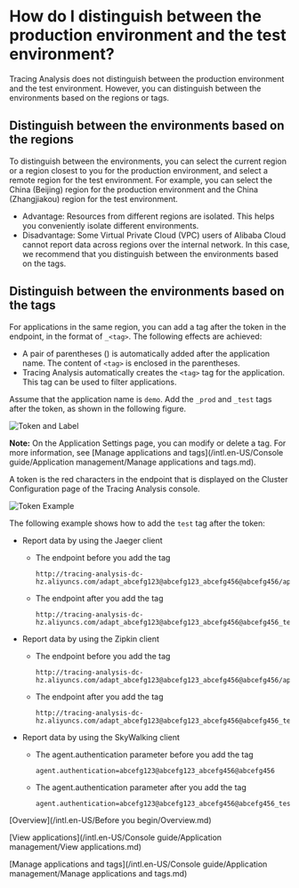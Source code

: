 # How do I distinguish between the production environment and the test environment?

Tracing Analysis does not distinguish between the production environment and the test environment. However, you can distinguish between the environments based on the regions or tags.

## Distinguish between the environments based on the regions

To distinguish between the environments, you can select the current region or a region closest to you for the production environment, and select a remote region for the test environment. For example, you can select the China \(Beijing\) region for the production environment and the China \(Zhangjiakou\) region for the test environment.

-   Advantage: Resources from different regions are isolated. This helps you conveniently isolate different environments.
-   Disadvantage: Some Virtual Private Cloud \(VPC\) users of Alibaba Cloud cannot report data across regions over the internal network. In this case, we recommend that you distinguish between the environments based on the tags.

## Distinguish between the environments based on the tags

For applications in the same region, you can add a tag after the token in the endpoint, in the format of `_<tag>`. The following effects are achieved:

-   A pair of parentheses \(\) is automatically added after the application name. The content of `<tag>` is enclosed in the parentheses.
-   Tracing Analysis automatically creates the `<tag>` tag for the application. This tag can be used to filter applications.

Assume that the application name is `demo`. Add the `_prod` and `_test` tags after the token, as shown in the following figure.

![Token and Label](../images/p53868.png)

**Note:** On the Application Settings page, you can modify or delete a tag. For more information, see [Manage applications and tags](/intl.en-US/Console guide/Application management/Manage applications and tags.md).

A token is the red characters in the endpoint that is displayed on the Cluster Configuration page of the Tracing Analysis console.

![Token Example](../images/p53870.png)

The following example shows how to add the `test` tag after the token:

-   Report data by using the Jaeger client

    -   The endpoint before you add the tag

        ```
        http://tracing-analysis-dc-hz.aliyuncs.com/adapt_abcefg123@abcefg123_abcefg456@abcefg456/api/traces
        ```

    -   The endpoint after you add the tag

        ```
        http://tracing-analysis-dc-hz.aliyuncs.com/adapt_abcefg123@abcefg123_abcefg456@abcefg456_test/api/traces
        ```

-   Report data by using the Zipkin client

    -   The endpoint before you add the tag

        ```
        http://tracing-analysis-dc-hz.aliyuncs.com/adapt_abcefg123@abcefg123_abcefg456@abcefg456/api/v2/spans
        ```

    -   The endpoint after you add the tag

        ```
        http://tracing-analysis-dc-hz.aliyuncs.com/adapt_abcefg123@abcefg123_abcefg456@abcefg456_test/api/v2/spans
        ```

-   Report data by using the SkyWalking client

    -   The agent.authentication parameter before you add the tag

        ```
        agent.authentication=abcefg123@abcefg123_abcefg456@abcefg456
        ```

    -   The agent.authentication parameter after you add the tag

        ```
        agent.authentication=abcefg123@abcefg123_abcefg456@abcefg456_test
        ```


[Overview](/intl.en-US/Before you begin/Overview.md)

[View applications](/intl.en-US/Console guide/Application management/View applications.md)

[Manage applications and tags](/intl.en-US/Console guide/Application management/Manage applications and tags.md)

